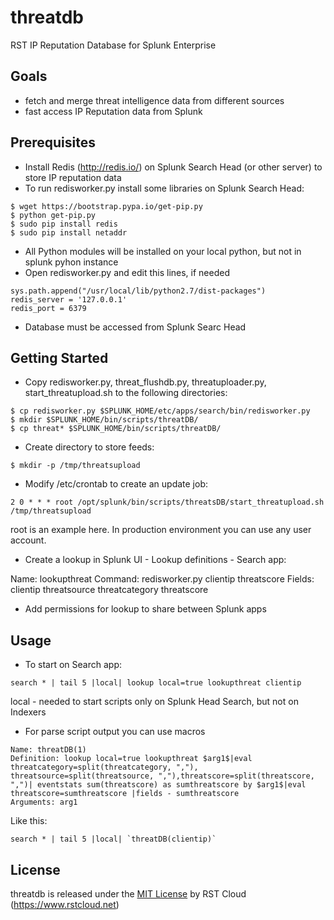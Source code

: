 # threatdb

RST IP Reputation Database for Splunk Enterprise

## Goals

- fetch and merge threat intelligence data from different sources
- fast access IP Reputation data from Splunk

## Prerequisites

- Install Redis (http://redis.io/) on Splunk Search Head (or other server) to store IP reputation data
- To run redisworker.py install some libraries on Splunk Search Head:

```
$ wget https://bootstrap.pypa.io/get-pip.py
$ python get-pip.py
$ sudo pip install redis 
$ sudo pip install netaddr
```
- All Python modules will be installed on your local python, but not in splunk pyhon instance
- Open redisworker.py and edit this lines, if needed

```
sys.path.append("/usr/local/lib/python2.7/dist-packages")
redis_server = '127.0.0.1'
redis_port = 6379
```
- Database must be accessed from Splunk Searc Head 

## Getting Started

- Copy redisworker.py, threat_flushdb.py, threatuploader.py, start_threatupload.sh to the following directories:

```
$ cp redisworker.py $SPLUNK_HOME/etc/apps/search/bin/redisworker.py
$ mkdir $SPLUNK_HOME/bin/scripts/threatDB/
$ cp threat* $SPLUNK_HOME/bin/scripts/threatDB/
```

- Create directory to store feeds:

```
$ mkdir -p /tmp/threatsupload
```

- Modify /etc/crontab to create an update job:

```
2 0 * * * root /opt/splunk/bin/scripts/threatsDB/start_threatupload.sh /tmp/threatsupload
```
root is an example here. In production environment you can use any user account.

- Create a lookup in Splunk UI - Lookup definitions - Search app:

Name: lookupthreat
Command: redisworker.py clientip threatscore
Fields: clientip threatsource threatcategory threatscore

- Add permissions for lookup to share between Splunk apps

## Usage

- To start on Search app:
 
```
search * | tail 5 |local| lookup local=true lookupthreat clientip
```
local - needed to start scripts only on Splunk Head Search, but not on Indexers

- For parse script output you can use macros

```
Name: threatDB(1)
Definition: lookup local=true lookupthreat $arg1$|eval threatcategory=split(threatcategory, ","), threatsource=split(threatsource, ","),threatscore=split(threatscore, ",")| eventstats sum(threatscore) as sumthreatscore by $arg1$|eval threatscore=sumthreatscore |fields - sumthreatscore
Arguments: arg1
```

Like this:

```
search * | tail 5 |local| `threatDB(clientip)`
```

## License
threatdb is released under the [MIT License](MIT-LICENSE) by RST Cloud (https://www.rstcloud.net)
